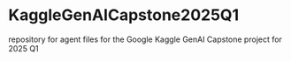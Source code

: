 # KaggleGenAICapstone2025Q1
repository for agent files for the Google Kaggle GenAI Capstone project for 2025 Q1
